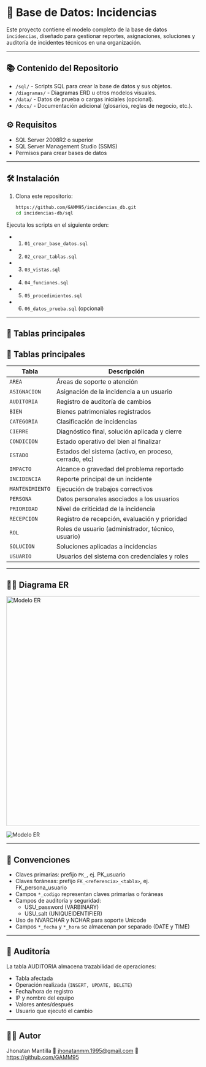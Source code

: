 # 🧾 Base de Datos: Incidencias

Este proyecto contiene el modelo completo de la base de datos `incidencias`, diseñado para gestionar reportes, asignaciones, soluciones y auditoría de incidentes técnicos en una organización.

---

## 📚 Contenido del Repositorio

- `/sql/` - Scripts SQL para crear la base de datos y sus objetos.
- `/diagramas/` - Diagramas ERD u otros modelos visuales.
- `/data/` - Datos de prueba o cargas iniciales (opcional).
- `/docs/` - Documentación adicional (glosarios, reglas de negocio, etc.).


## ⚙️ Requisitos

- SQL Server 2008R2 o superior
- SQL Server Management Studio (SSMS) 
- Permisos para crear bases de datos

---

## 🛠️ Instalación

1. Clona este repositorio:

   ```bash
   https://github.com/GAMM95/incidencias_db.git
   cd incidencias-db/sql

Ejecuta los scripts en el siguiente orden:

- 1. `01_crear_base_datos.sql`
- 2. `02_crear_tablas.sql`
- 3. `03_vistas.sql`
- 4. `04_funciones.sql`
- 5. `05_procedimientos.sql`
- 6. `06_datos_prueba.sql` (opcional)

---
## 📑 Tablas principales
## 📑 Tablas principales
| Tabla           | Descripción                                       |
| --------------- | ------------------------------------------------- |
| `AREA`          | Áreas de soporte o atención                       |
| `ASIGNACION`    | Asignación de la incidencia a un usuario          |
| `AUDITORIA`     | Registro de auditoría de cambios                  |
| `BIEN`          | Bienes patrimoniales registrados                  |
| `CATEGORIA`     | Clasificación de incidencias                      |
| `CIERRE`        | Diagnóstico final, solución aplicada y cierre     |
| `CONDICION`     | Estado operativo del bien al finalizar            |
| `ESTADO`        | Estados del sistema (activo, en proceso, cerrado, etc) |
| `IMPACTO`       | Alcance o gravedad del problema reportado         |
| `INCIDENCIA`    | Reporte principal de un incidente                 |
| `MANTENIMIENTO` | Ejecución de trabajos correctivos                 |
| `PERSONA`       | Datos personales asociados a los usuarios         |
| `PRIORIDAD`     | Nivel de criticidad de la incidencia              |
| `RECEPCION`     | Registro de recepción, evaluación y prioridad     |
| `ROL`           | Roles de usuario (administrador, técnico, usuario)|
| `SOLUCION`      | Soluciones aplicadas a incidencias                |
| `USUARIO`       | Usuarios del sistema con credenciales y roles     |

---
## 👨‍💻 Diagrama ER


<img 
  src="https://raw.githubusercontent.com/GAMM95/incidencias_db/main/SQL/Model.png" 
  alt="Modelo ER"
  width="600"
/>


![Modelo ER](https://raw.githubusercontent.com/GAMM95/incidencias_db/main/SQL/Model.png)

---

## 📌 Convenciones
- Claves primarias: prefijo `PK_`, ej. PK_usuario
- Claves foráneas: prefijo `FK_<referencia>_<tabla>`, ej. FK_persona_usuario
- Campos `*_codigo` representan claves primarias o foráneas
- Campos de auditoría y seguridad:
  - USU_password (VARBINARY)
  - USU_salt (UNIQUEIDENTIFIER)
- Uso de NVARCHAR y NCHAR para soporte Unicode
- Campos `*_fecha` y `*_hora` se almacenan por separado (DATE y TIME)

---

## 📂 Auditoría
La tabla AUDITORIA almacena trazabilidad de operaciones:
- Tabla afectada
- Operación realizada (`INSERT, UPDATE, DELETE`)
- Fecha/hora de registro
- IP y nombre del equipo
- Valores antes/después
- Usuario que ejecutó el cambio

---

## 👨‍💻 Autor
Jhonatan Mantilla
📧 jhonatanmm.1995@gmail.com
🔗 https://github.com/GAMM95
